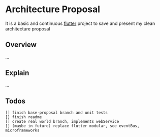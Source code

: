 # Architecture Proposal

It is a basic and continuous [flutter](https://flutter.dev) project to save and present my clean architecture proposal

## Overview

...

## Explain

...

## Todos

    [] finish base-proposal branch and unit tests
    [] finish readme
    [] create real world branch, implements webService
    [] (maybe in future) replace flutter modular, see eventBus, microframeworks